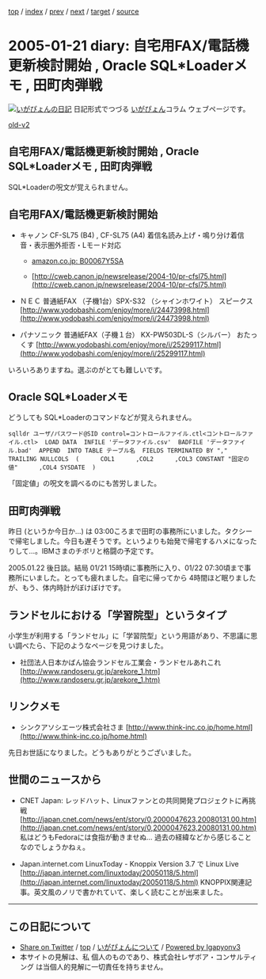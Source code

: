 [top](../index.html) 
 / [index](index.html) 
 / [prev](ig050120.html) 
 / [next](ig050122.html) 
 / [target](http://www.igapyon.jp/igapyon/diary/2005/ig050121.html) 
 / [source](https://github.com/igapyon/diary/blob/master/2005/ig050121.src.md) 

2005-01-21 diary: 自宅用FAX/電話機更新検討開始 , Oracle SQL*Loaderメモ , 田町肉弾戦
=====================================================================================================
[![いがぴょんの日記](http://www.igapyon.jp/igapyon/diary/images/iga200306s.jpg "いがぴょん")](http://www.igapyon.jp/igapyon/diary/memo/memoigapyon.html) 日記形式でつづる [いがぴょん](http://www.igapyon.jp/igapyon/diary/memo/memoigapyon.html)コラム ウェブページです。

[old-v2](ig050121-orig.html)

## 自宅用FAX/電話機更新検討開始 , Oracle SQL*Loaderメモ , 田町肉弾戦

SQL*Loaderの呪文が覚えられません。


## 自宅用FAX/電話機更新検討開始

* キャノン CF-SL75 (B4) , CF-SL75 (A4)
  着信名読み上げ・鳴り分け着信音・表示圏外拒否・Lモード対応
  
  * [amazon.co.jp: B00067Y5SA](http://www.amazon.co.jp/exec/obidos/ASIN/B00067Y5SA/igapyondiary-22)
    
  * [http://cweb.canon.jp/newsrelease/2004-10/pr-cfsl75.html](http://cweb.canon.jp/newsrelease/2004-10/pr-cfsl75.html)
  

  
* ＮＥＣ 普通紙FAX （子機1台）SPX-S32 （シャインホワイト） スピークス
  [http://www.yodobashi.com/enjoy/more/i/24473998.html](http://www.yodobashi.com/enjoy/more/i/24473998.html)
  
* パナソニック 普通紙FAX（子機１台） KX-PW503DL-S（シルバー） おたっくす
  [http://www.yodobashi.com/enjoy/more/i/25299117.html](http://www.yodobashi.com/enjoy/more/i/25299117.html)

いろいろありますね。選ぶのがとても難しいです。

## Oracle SQL*Loaderメモ

どうしても SQL*Loaderのコマンドなどが覚えられません。

      
```
sqlldr ユーザ/パスワード@SID control=コントロールファイル.ctl<コントロールファイル.ctl>  LOAD DATA  INFILE 'データファイル.csv'  BADFILE 'データファイル.bad'  APPEND  INTO TABLE テーブル名  FIELDS TERMINATED BY ","  TRAILING NULLCOLS  (      COL1      ,COL2      ,COL3 CONSTANT "固定の値"      ,COL4 SYSDATE  )
```

      

「固定値」の呪文を調べるのにも苦労しました。

## 田町肉弾戦

昨日 (というか今日か…) は 03:00ころまで田町の事務所にいました。タクシーで帰宅しました。今日も遅そうです。というよりも始発で帰宅するハメになったりして…。IBMさまのチボリと格闘の予定です。

2005.01.22 後日談。結局 01/21 15時頃に事務所に入り、01/22 07:30頃まで事務所にいました。とっても疲れました。自宅に帰ってから 4時間ほど眠りましたが、もう、体内時計がぼけぼけです。

## ランドセルにおける「学習院型」というタイプ

小学生が利用する「ランドセル」に「学習院型」という用語があり、不思議に思い調べたら、下記のようなページを見つけました。

* 社団法人日本かばん協会ランドセル工業会・ランドセルあれこれ
  [http://www.randoseru.gr.jp/arekore_1.htm](http://www.randoseru.gr.jp/arekore_1.htm)

## リンクメモ

* シンクアソシエーツ株式会社さま
  [http://www.think-inc.co.jp/home.html](http://www.think-inc.co.jp/home.html)

先日お世話になりました。どうもありがとうございました。

## 世間のニュースから

* CNET Japan: レッドハット、Linuxファンとの共同開発プロジェクトに再挑戦
  [http://japan.cnet.com/news/ent/story/0,2000047623,20080131,00.htm](http://japan.cnet.com/news/ent/story/0,2000047623,20080131,00.htm)
  私はどうもFedoraには食指が動きませぬ… 過去の経緯などから感じることなのでしょうかねぇ。
  
* Japan.internet.com LinuxToday - Knoppix Version 3.7 で Linux Live
  [http://japan.internet.com/linuxtoday/20050118/5.html](http://japan.internet.com/linuxtoday/20050118/5.html)
  KNOPPIX関連記事。英文風のノリで書かれていて、楽しく読むことが出来ました。


----------------------------------------------------------------------------------------------------

## この日記について

* [Share on Twitter](https://twitter.com/intent/tweet?hashtags=igapyon%2Cdiary%2C%E3%81%84%E3%81%8C%E3%81%B4%E3%82%87%E3%82%93&text=%E8%87%AA%E5%AE%85%E7%94%A8FAX%2F%E9%9B%BB%E8%A9%B1%E6%A9%9F%E6%9B%B4%E6%96%B0%E6%A4%9C%E8%A8%8E%E9%96%8B%E5%A7%8B+%2C+Oracle+SQL*Loader%E3%83%A1%E3%83%A2+%2C+%E7%94%B0%E7%94%BA%E8%82%89%E5%BC%BE%E6%88%A6&url=http%3A%2F%2Fwww.igapyon.jp%2Figapyon%2Fdiary%2F2005%2Fig050121.html) / [top](../index.html) / [いがぴょんについて](http://www.igapyon.jp/igapyon/diary/memo/memoigapyon.html) / [Powered by Igapyonv3](https://github.com/igapyon/igapyonv3)
* 本サイトの見解は、私 個人のものであり、株式会社レザボア・コンサルティング は当個人的見解に一切責任を持ちません。 
